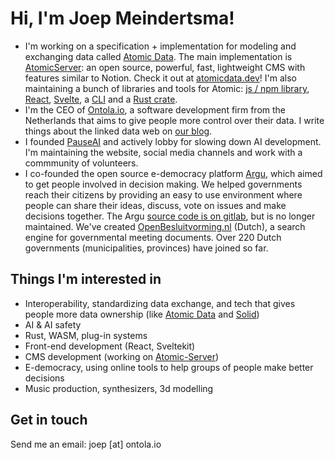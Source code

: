 # Hi, I'm Joep Meindertsma!

- I'm working on a specification + implementation for modeling and exchanging data called [Atomic Data](https://docs.atomicdata.dev). The main implementation is [AtomicServer](https://github.com/atomicdata-dev/atomic-server): an open source, powerful, fast, lightweight CMS with features similar to Notion. Check it out at [atomicdata.dev](https://atomicdata.dev/)! I'm also maintaining a bunch of libraries and tools for Atomic: [js / npm library](https://www.npmjs.com/package/@tomic/lib), [React](https://www.npmjs.com/package/@tomic/react), [Svelte](https://www.npmjs.com/package/@tomic/svelte), a [CLI](https://crates.io/crates/atomic-cli/0.13.0) and a [Rust crate](https://docs.rs/atomic_lib/latest/atomic_lib/).
- I'm the CEO of [Ontola.io](https://ontola.io), a software development firm from the Netherlands that aims to give people more control over their data. I write things about the linked data web on [our blog](https://ontola.io/blog).
- I founded [PauseAI](https://pauseai.info) and actively lobby for slowing down AI development. I'm maintaining the website, social media channels and work with a commmunity of volunteers.
- I co-founded the open source e-democracy platform [Argu](https://argu.co), which aimed to get people involved in decision making. We helped governments reach their citizens by providing an easy to use environment where people can share their ideas, discuss, vote on issues and make decisions together. The Argu [source code is on gitlab](https://gitlab.com/ontola/argu/), but is no longer maintained. We've created [OpenBesluitvorming.nl](openbesluitvorming.nl/) (Dutch), a search engine for governmental meeting documents. Over 220 Dutch governments (municipalities, provinces) have joined so far. 

## Things I'm interested in

- Interoperability, standardizing data exchange, and tech that gives people more data ownership (like [Atomic Data](https://atomicdata.dev/) and [Solid](https://solidproject.org/))
- AI & AI safety
- Rust, WASM, plug-in systems
- Front-end development (React, Sveltekit)
- CMS development (working on [Atomic-Server](https://github.com/atomicdata-dev/atomic-server))
- E-democracy, using online tools to help groups of people make better decisions
- Music production, synthesizers, 3d modelling

## Get in touch

Send me an email: joep [at] ontola.io 

